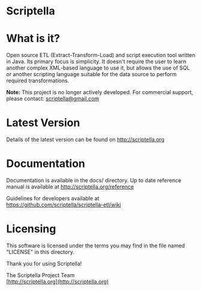 Scriptella
======= 

# What is it? 
  
  Open source ETL (Extract-Transform-Load) and script execution tool
  written in Java. Its primary focus is simplicity. It doesn't
  require the user to learn another complex XML-based language to
  use it, but allows the use of SQL or another scripting language
  suitable for the data source to perform required transformations.

  **Note:** This project is no longer actively developed. For commercial support, please contact: scriptella@gmail.com


# Latest Version

  Details of the latest version can be found on
  http://scriptella.org


# Documentation

  Documentation is available in the docs/ directory.
  Up to date reference manual is available at
  http://scriptella.org/reference

  Guidelines for developers available at
  https://github.com/scriptella/scriptella-etl/wiki


# Licensing
 
This software is licensed under the terms you may find in the file named "LICENSE" in this directory.

Thank you for using Scriptella!

The Scriptella Project Team  
[http://scriptella.org](http://scriptella.org)
